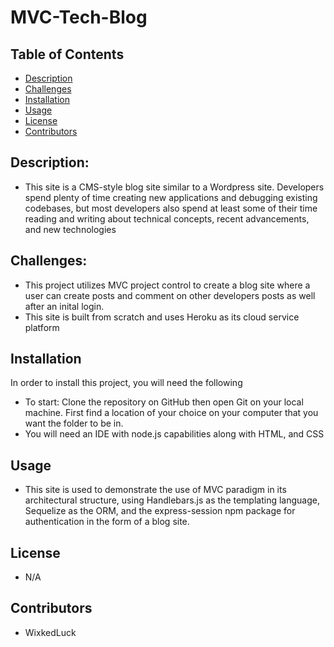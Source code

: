 # MVC-Tech-Blog

## Table of Contents
* [Description](#description)
* [Challenges](#challenges)
* [Installation](#installation)
* [Usage](#usage)
* [License](#license)
 * [Contributors](#contributors)


    
            
## Description:
* This site is a CMS-style blog site similar to a Wordpress site. Developers spend plenty of time creating new applications and debugging existing codebases, but most developers also spend at least some of their time reading and writing about technical concepts, recent advancements, and new technologies  <br/>

## Challenges: 
* This project utilizes MVC project control to create a blog site where a user can create posts and comment on other developers posts as well after an inital login.  <br/>
* This site is built from scratch and uses Heroku as its cloud service platform

## Installation
In order to install this project, you will need the following <br/>
* To start: Clone the repository on GitHub then open Git on your local machine. First find a location of your choice on your computer that you want the folder to be in.  <br/>
* You will need an IDE with node.js capabilities along with HTML, and CSS 
## Usage
* This site is used to demonstrate the use of MVC paradigm in its architectural structure, using Handlebars.js as the templating language, Sequelize as the ORM, and the express-session npm package for authentication in the form of a blog site. <br/>
## License
* N/A<br/>
## Contributors
* WixkedLuck 
  <br/>
